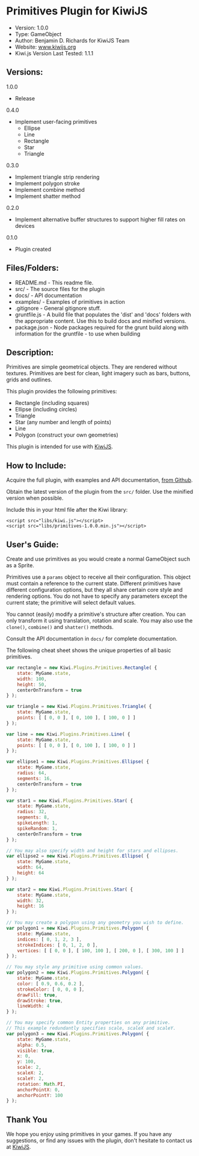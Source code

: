 Primitives Plugin for KiwiJS
============================

- Version: 1.0.0
- Type: GameObject
- Author: Benjamin D. Richards for KiwiJS Team
- Website: www.kiwijs.org
- Kiwi.js Version Last Tested: 1.1.1


Versions:
---------

1.0.0
- Release

0.4.0
- Implement user-facing primitives
  - Ellipse
  - Line
  - Rectangle
  - Star
  - Triangle

0.3.0
- Implement triangle strip rendering
- Implement polygon stroke
- Implement combine method
- Implement shatter method

0.2.0
- Implement alternative buffer structures to support higher fill rates on devices

0.1.0
- Plugin created


Files/Folders:
--------------

- README.md 	 - This readme file.
- src/		 - The source files for the plugin
- docs/ 		 - API documentation
- examples/ 	 - Examples of primitives in action
- .gitignore   - General gitignore stuff.
- gruntfile.js - A build file that populates the 'dist' and 'docs' folders with the appropriate content. Use this to build docs and minified versions.
- package.json - Node packages required for the grunt build along with information for the gruntfile - to use when building


Description:
------------

Primitives are simple geometrical objects. They are rendered without textures. Primitives are best for clean, light imagery such as bars, buttons, grids and outlines.

This plugin provides the following primitives:

- Rectangle (including squares)
- Ellipse (including circles)
- Triangle
- Star (any number and length of points)
- Line
- Polygon (construct your own geometries)

This plugin is intended for use with [KiwiJS](http://www.kiwijs.org/).


How to Include: 
---------------

Acquire the full plugin, with examples and API documentation, [from Github](https://github.com/gamelab/Primitives-Plugin).

Obtain the latest version of the plugin from the `src/` folder. Use the minified version when possible.

Include this in your html file after the Kiwi library:

```
<script src="libs/kiwi.js"></script>
<script src="libs/primitives-1.0.0.min.js"></script>
```


User's Guide:
-------------

Create and use primitives as you would create a normal GameObject such as a Sprite.

Primitives use a `params` object to receive all their configuration. This object must contain a reference to the current state. Different primitives have different configuration options, but they all share certain core style and rendering options. You do not have to specify any parameters except the current state; the primitive will select default values.

You cannot (easily) modify a primitive's structure after creation. You can only transform it using translation, rotation and scale. You may also use the `clone()`, `combine()` and `shatter()` methods.

Consult the API documentation in `docs/` for complete documentation.

The following cheat sheet shows the unique properties of all basic primitives.

```javascript
var rectangle = new Kiwi.Plugins.Primitives.Rectangle( {
	state: MyGame.state,
	width: 100,
	height: 50,
	centerOnTransform = true
} );

var triangle = new Kiwi.Plugins.Primitives.Triangle( {
	state: MyGame.state,
	points: [ [ 0, 0 ], [ 0, 100 ], [ 100, 0 ] ]
} );

var line = new Kiwi.Plugins.Primitives.Line( {
	state: MyGame.state,
	points: [ [ 0, 0 ], [ 0, 100 ], [ 100, 0 ] ]
} );

var ellipse1 = new Kiwi.Plugins.Primitives.Ellipse( {
	state: MyGame.state,
	radius: 64,
	segments: 16,
	centerOnTransform = true
} );

var star1 = new Kiwi.Plugins.Primitives.Star( {
	state: MyGame.state,
	radius: 32,
	segments: 8,
	spikeLength: 1,
	spikeRandom: 1,
	centerOnTransform = true
} );

// You may also specify width and height for stars and ellipses.
var ellipse2 = new Kiwi.Plugins.Primitives.Ellipse( {
	state: MyGame.state,
	width: 64,
	height: 64
} );

var star2 = new Kiwi.Plugins.Primitives.Star( {
	state: MyGame.state,
	width: 32,
	height: 16
} );

// You may create a polygon using any geometry you wish to define.
var polygon1 = new Kiwi.Plugins.Primitives.Polygon( {
	state: MyGame.state,
	indices: [ 0, 1, 2, 3 ],
	strokeIndices: [ 0, 1, 2, 0 ],
	vertices: [ [ 0, 0 ], [ 100, 100 ], [ 200, 0 ], [ 300, 100 ] ]
} );

// You may style any primitive using common values.
var polygon2 = new Kiwi.Plugins.Primitives.Polygon( {
	state: MyGame.state,
	color: [ 0.9, 0.6, 0.2 ],
	strokeColor: [ 0, 0, 0 ],
	drawFill: true,
	drawStroke: true,
	lineWidth: 4
} );

// You may specify common Entity properties on any primitive.
// This example redundantly specifies scale, scaleX and scaleY.
var polygon3 = new Kiwi.Plugins.Primitives.Polygon( {
	state: MyGame.state,
	alpha: 0.5,
	visible: true,
	x: 0,
	y: 100,
	scale: 2,
	scaleX: 2,
	scaleY: 2,
	rotation: Math.PI,
	anchorPointX: 0,
	anchorPointY: 100
} );
```


Thank You
---------

We hope you enjoy using primitives in your games. If you have any suggestions, or find any issues with the plugin, don't hesitate to contact us at [KiwiJS](http://www.kiwijs.org/).